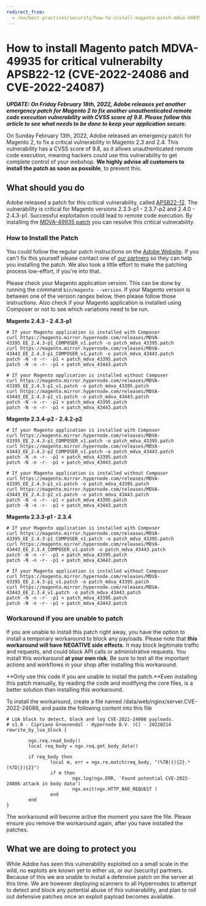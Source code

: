 ```yaml
---
redirect_from:
  - /en/best-practices/security/how-to-install-magento-patch-mdva-49935-for-critical-vulnerabilty-apsb22-12-cve-2022-24086/
---
```


<!-- source: https://support.hypernode.com/en/best-practices/security/how-to-install-magento-patch-mdva-49935-for-critical-vulnerabilty-apsb22-12-cve-2022-24086/ -->

# How to install Magento patch MDVA-49935 for critical vulnerabilty APSB22-12 (CVE-2022-24086 and CVE-2022-24087)

***UPDATE: On Friday February 18th, 2022, Adobe releases yet another emergency patch for Magento 2 to fix another unauthenticated remote code execution vulnerability with CVSS score of 9.8. Please follow this article to see what needs to be done to keep your application secure.***

On Sunday February 13th, 2022, Adobe released an emergency patch for Magento 2, to fix a critical vulnerability in Magento 2.3 and 2.4. This vulnerability has a CVSS score of 9.8, as it allows unauthenticated remote code execution, meaning hackers could use this vulnerability to get complete control of your webshop. **We highly advise all customers to install the patch as soon as possible**, to prevent this.

## What should you do

Adobe released a patch for this critical vulnerability, called [APSB22-12](https://helpx.adobe.com/security/products/magento/apsb22-12.html). The vulnerability is critical for Magento versions 2.3.3-p1 - 2.3.7-p2 and 2.4.0 - 2.4.3-p1. Successful exploitation could lead to remote code execution. By installing the [MDVA-49935 patch](https://support.magento.com/hc/en-us/articles/4426353041293-Security-updates-available-for-Adobe-Commerce-APSB22-12-) you can resolve this critical vulnerability.

### How to Install the Patch

You could follow the regular patch instructions on the [Adobe Website](https://support.magento.com/hc/en-us/articles/4426353041293-Security-updates-available-for-Adobe-Commerce-APSB22-12-). If you can't fix this yourself please contact one of [our partners](https://www.hypernode.com/our-partners/) so they can help you installing the patch. We also took a little effort to make the patching process low-effort, if you're into that.

Please check your Magento application version. This can be done by running the command `bin/magento --version`. If your Magento version is between one of the version ranges below, then please follow those instructions. Also check if your Magento application is installed using Composer or not to see which variations need to be run.

**Magento 2.4.3 - 2.4.3-p1**

```
# If your Magento application is installed with Composer
curl https://magento.mirror.hypernode.com/releases/MDVA-43395_EE_2.4.3-p1_COMPOSER_v1.patch -o patch_mdva_43395.patch
curl https://magento.mirror.hypernode.com/releases/MDVA-43443_EE_2.4.3-p1_COMPOSER_v1.patch -o patch_mdva_43443.patch
patch -N -n -r- -p1 < patch_mdva_43395.patch
patch -N -n -r- -p1 < patch_mdva_43443.patch

# If your Magento application is installed without Composer
curl https://magento.mirror.hypernode.com/releases/MDVA-43395_EE_2.4.3-p1_v1.patch -o patch_mdva_43395.patch
curl https://magento.mirror.hypernode.com/releases/MDVA-43443_EE_2.4.3-p1_v1.patch -o patch_mdva_43443.patch
patch -N -n -r- -p1 < patch_mdva_43395.patch
patch -N -n -r- -p1 < patch_mdva_43443.patch
```

**Magento 2.3.4-p2 - 2.4.2-p2**

```
# If your Magento application is installed with Composer
curl https://magento.mirror.hypernode.com/releases/MDVA-43395_EE_2.4.3-p1_COMPOSER_v1.patch -o patch_mdva_43395.patch
curl https://magento.mirror.hypernode.com/releases/MDVA-43443_EE_2.4.2-p2_COMPOSER_v1.patch -o patch_mdva_43443.patch
patch -N -n -r- -p1 < patch_mdva_43395.patch
patch -N -n -r- -p1 < patch_mdva_43443.patch

# If your Magento application is installed without Composer
curl https://magento.mirror.hypernode.com/releases/MDVA-43395_EE_2.4.3-p1_v1.patch -o patch_mdva_43395.patch
curl https://magento.mirror.hypernode.com/releases/MDVA-43443_EE_2.4.2-p2_v1.patch -o patch_mdva_43443.patch
patch -N -n -r- -p1 < patch_mdva_43395.patch
patch -N -n -r- -p1 < patch_mdva_43443.patch
```

**Magento 2.3.3-p1 - 2.3.4**

```
# If your Magento application is installed with Composer
curl https://magento.mirror.hypernode.com/releases/MDVA-43395_EE_2.4.3-p1_COMPOSER_v1.patch -o patch_mdva_43395.patch
curl https://magento.mirror.hypernode.com/releases/MDVA-43443_EE_2.3.4_COMPOSER_v1.patch -o patch_mdva_43443.patch
patch -N -n -r- -p1 < patch_mdva_43395.patch
patch -N -n -r- -p1 < patch_mdva_43443.patch

# If your Magento application is installed without Composer
curl https://magento.mirror.hypernode.com/releases/MDVA-43395_EE_2.4.3-p1_v1.patch -o patch_mdva_43395.patch
curl https://magento.mirror.hypernode.com/releases/MDVA-43443_EE_2.3.4_v1.patch -o patch_mdva_43443.patch
patch -N -n -r- -p1 < patch_mdva_43395.patch
patch -N -n -r- -p1 < patch_mdva_43443.patch
```

### Workaround if you are unable to patch

If you are unable to install this patch right away, you have the option to install a temporary workaround to block any payloads. Please note that **this workaround will have NEGATIVE side effects.** It may block legitimate traffic and requests, and could block API calls or administrative requests. You install this workaround **at your own risk**. Be sure to test all the important actions and workflows in your shop after installing this workaround.

\*\*Only use this code if you are unable to install the patch.\*\*Even installing this patch manually, by reading the code and modifying the core files, is a better solution than installing this workaround.

To install the workaround, create a file named /data/web/nginx/server.CVE-2022-24086, and paste the following content into this file

```
# LUA block to detect, block and log CVE-2022-24086 payloads.
# v1.0 - Cipriano Groenendal - Hypernode B.V. (C) - 20220214
rewrite_by_lua_block {

        ngx.req.read_body()
        local req_body = ngx.req.get_body_data()

        if req_body then
                local m, err = ngx.re.match(req_body, "(%7B|{){2}.*(%7D|}){2}")
                if m then
                        ngx.log(ngx.ERR, 'Found potential CVE-2022-24086 attack in body data')
                        ngx.exit(ngx.HTTP_BAD_REQUEST )
                end
        end
}
```

The workaround will become active the moment you save the file. Please ensure you remove the workaround again, after you have installed the patches.

## What we are doing to protect you

While Adobe has seen this vulnerability exploited on a small scale in the wild, no exploits are known yet to either us, or our (security) partners. Because of this we are unable to install a defensive patch on the server at this time.
We are however deploying scanners to all Hypernodes to attempt to detect and block any potential abuse of this vulnerability, and plan to roll out defensive patches once an exploit payload becomes available.
